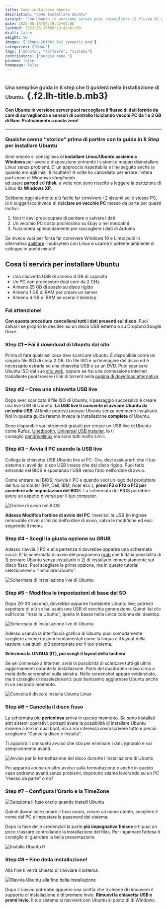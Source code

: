 ```yaml
---
title: Come installare Ubuntu
description: "Come installare Ubuntu"
excerpt: "Con Ubuntu in versione server puoi raccogliere il flusso di dati fornito da cam di sorveglianza e sensori di controllo riciclando vecchi PC da 1 o 2 GB di Ram. Praticamente a costo zero..."
date: 2023-05-15T09:19:42+01:00
lastmod: 2023-05-15T09:19:42+01:00
draft: false
weight: 50
images: ["800px-201002_6x2_synaptic.png"]
categories: ["News"]
tags: ["ubuntu", "software", "sistemi"]
contributors: ["sergio rame "]
pinned: false
homepage: false
---
```

# <span style="font-size: 1rem; color: #464646;">Una semplice guida in 8 step che ti guiderà nella installazione di Ubuntu.</span> {.f2.lh-title.b.mb3}

<div class="cms mw6">
  <h4 id="con-ubuntu-in-versione-server-puoi-raccogliere-il-flusso-di-dati-fornito-da-cam-di-sorveglianza-e-sensori-di-controllo-riciclando-vecchi-pc-da-1-o-2-gb-di-ram-praticamente-a-costo-zero">
    Con Ubuntu in versione server puoi raccogliere il flusso di dati fornito da cam di sorveglianza e sensori di controllo riciclando vecchi PC da 1 o 2 GB di Ram. Praticamente a costo zero!
  </h4>
  
  <hr />
  
  <h3 id="qualche-cenno-storico-prima-di-partire-con-la-guida-in-8-step-per-installare-ubuntu">
    Qualche cenno “storico” prima di partire con la guida in 8 Step per installare Ubuntu
  </h3>
  
  <p>
    Anni orsono si consigliava di <strong>installare Linux/Ubuntu assieme a Windows</strong> per avere a disposizione entrambi i sistemi e magari disinstallare Linux senza problemi. E’ un approccio rispettabile e l’ho seguito anche io quando ero agli inizi. Il risultato? A volte ho cancellato per errore l’intera partizione di Windows <em>sbagliando</em><br /> ad usare <strong>parted</strong> ed <strong>fdisk</strong>, a volte non sono riuscito a leggere la partizione di Linux da <strong>Windows XP</strong>.
  </p>
  
  <p>
    Sebbene oggi sia molto più facile far convivere i 2 sistemi sullo stesso PC, io ti suggerisco invece di <strong>riciclare un vecchio PC</strong> messo da parte per questi motivi:
  </p>
  
  <ol>
    <li>
      Non ti devi preoccupare di perdere o salvare i dati
    </li>
    <li>
      Un vecchio PC costa pochissimo su Ebay o nei mercatini
    </li>
    <li>
      Funzionerà splendidamente per raccogliere i dati di Arduino
    </li>
  </ol>
  
  <p>
    Se invece vuoi per forza far convivere Windows 10 e Linux puoi in alternativa <a href="https://docs.microsoft.com/en-us/windows/wsl/install-win10">abilitare</a> il subsytem con Linux e usarne il potente ambiente di sviluppo in pochi minuti!
  </p>
  
  <h2 id="cosa-ti-servirà-per-installare-ubuntu">
    Cosa ti servirà per installare Ubuntu
  </h2>
  
  <ul>
    <li>
      Una chiavetta USB di almeno 4 GB di capacità
    </li>
    <li>
      Un PC con processore dual core da 2 GHz
    </li>
    <li>
      Almeno 25 GB di spazio su disco rigido
    </li>
    <li>
      Almeno 1 GB di RAM per creare un server
    </li>
    <li>
      Almeno 4 GB di RAM se userai il desktop
    </li>
  </ul>
  
  <h3 id="fai-attenzione">
    Fai attenzione!
  </h3>
  
  <p>
    <strong>Con questa procedura cancellerai tutti i dati presenti sul disco</strong>. Puoi salvarli se proprio lo desideri su un disco USB esterno o su Dropbox/Google Drive.
  </p>
  
  <h3 id="step-1-fai-il-download-di-ubuntu-dal-sito">
    Step #1 &#8211; Fai il download di Ubuntu dal sito
  </h3>
  
  <p>
    Prima di fare qualsiasi cosa devi scaricare Ubuntu. È disponibile come un singolo file ISO di circa 2 GB. Un file ISO è un’immagine del disco ed è necessario estrarla su una chiavetta USB o su un DVD. Puoi scaricare Ubuntu ISO dal suo <a href="https://ubuntu.com/download/desktop">sito web</a>, oppure se hai una connessione internet traballante puoi trovare i link di torrent nella <a href="https://ubuntu.com/download/alternative-downloads">pagina di download alternativa</a>.
  </p>
  
  <h3 id="step-2-crea-una-chiavetta-usb-live">
    Step #2 &#8211; Crea una <strong>chiavetta USB live</strong>
  </h3>
  
  <p>
    Dopo aver scaricato il file ISO di Ubuntu, il passaggio successivo è creare una live USB di Ubuntu. <strong>La USB live ti consente di avviare Ubuntu da un’unità USB</strong>. Al limite potresti provare Ubuntu senza nemmeno installarlo. Noi in questa guida faremo invece la installazione <strong>completa</strong> di Ubuntu.
  </p>
  
  <p>
    Sono disponibili vari strumenti gratuiti per creare un USB live di Ubuntu come Rufus, <a href="https://unetbootin.github.io/">Unetbootin</a>, <a href="https://www.pendrivelinux.com/universal-usb-installer-easy-as-1-2-3/">Universal USB installer</a>. Io ti consiglio <a href="https://www.pendrivelinux.com/category/new-usb-linux-tutorials/">pendrivelinux</a> ma sono tutti molto simili.
  </p>
  
  <h3 id="step-3-avvia-il-pc-usando-la-usb-live">
    Step #3 &#8211; Avvia il PC usando la USB live
  </h3>
  
  <p>
    Collega la chiavetta USB Ubuntu live al PC. Ora, devi assicurarti che il tuo sistema si avvii dal disco USB invece che dal disco rigido. Puoi farlo entrando nel BIOS e spostando l’USB verso l’alto nell’ordine di avvio.
  </p>
  
  <p>
    Come entrare nel BIOS: riavvia il PC e quando vedi un logo del produttore del tuo computer (HP, Dell, IBM, Acer ecc.), <strong>premi F2 o F10 o F12 per accedere alle impostazioni del BIO</strong>S. La schermata del BIOS potrebbe avere un aspetto diverso per il tuo computer.
  </p>
  
  <p>
    <img decoding="async" src="https://res.cloudinary.com/sebadima/image/upload/v1602690764/001/boot_order-BIOS_tbvs1r.jpg" alt="Ordine di avvio nel BIOS" />
  </p>
  
  <p>
    <strong>Adesso Modifica l’ordine di avvio del PC</strong>. Inserisci la USB (in inglese removable drive) all’inizio dell’ordine di avvio, salva le modifiche ed esci seguendo il menu.
  </p>
  
  <h3 id="step-4-scegli-la-giusta-opzione-su-grub">
    Step #4 &#8211; Scegli la giusta opzione su GRUB
  </h3>
  
  <p>
    Adesso riavvia il PC e alla partenza ti dovrebbe apparire una schermata scura. E’ la schermata di avvio del programma <a href="https://wiki.ubuntu-it.org/AmministrazioneSistema/Grub">grub</a> che ti dà la possibilità di 1) provare Ubuntu senza installarlo o 2) di installarlo immediatamente sul disco fisso. Puoi scegliere la prima opzione, ma in questo tutorial selezioneremo “Installare Ubuntu”.
  </p>
  
  <p>
    <img decoding="async" src="https://res.cloudinary.com/sebadima/image/upload/v1602690772/001/ubuntu_live_install_screen_wzqugq.jpg" alt="Schermata di installazione live di Ubuntu" />
  </p>
  
  <h3 id="step-5-modifica-le-impostazioni-di-base-del-so">
    Step #5 &#8211; Modifica le impostazioni di base del SO
  </h3>
  
  <p>
    Dopo 20-30 secondi, dovrebbe apparire l’ambiente Ubuntu live; potresti aspettare di più se hai usato una USB di vecchia generazione. Quindi fai clic sull’icona “Installa Ubuntu”, quella in basso nella unica colonna del desktop.
  </p>
  
  <p>
    <img decoding="async" src="https://res.cloudinary.com/sebadima/image/upload/v1602783971/001/Desktop-Ubuntu-Live_fb53ji.jpg" alt="Schermata di installazione live di Ubuntu" />

<br /> 

Adesso usando la interfaccia grafica di Ubuntu puoi comodamente scegliere alcune opzioni fondamentali come la lingua e il layout della tastiera: usa quelli più appropriate per il tuo sistema.
  </p>
  
  <p>
    <strong>Seleziona la LINGUA (IT), poi scegli il layout della tastiera</strong>.
  </p>
  
  <p>
    Se sei connesso a Internet, avrai la possibilità di scaricare tutti gli ultimi aggiornamenti durante la installazione. Parlo del quadratino rosso circa a metà dello screenshot sulla sinistra. Nello screenshot appare evidenziato, ma ti consiglio di deselezionarlo: puoi benissimo aggiornare Ubuntu anche in un secondo momento.
  </p>
  
  <p>
    <img decoding="async" src="https://res.cloudinary.com/sebadima/image/upload/v1602690801/001/install_ubuntu_4_wdk85u.jpg" alt="Cancella il disco e installa Ubuntu Linux" />
  </p>
  
  <h3 id="step-6-cancella-il-disco-fisso">
    Step #6 &#8211; Cancella il disco fisso
  </h3>
  
  <p>
    La schermata più <strong>pericolosa</strong> arriva in questo momento. Se sono installati altri sistemi operativi, potresti avere la possibilità di installare Ubuntu insieme a loro in dual boot, ma a noi interessa sovrascrivere tutto e perciò scegliamo “Cancella disco e Installa”.
  </p>
  
  <p>
    Ti apparirà il consueto avviso che stai per eliminare i dati, ignoralo e vai semplicemente avanti.
  </p>
  
  <p>
    <img decoding="async" src="https://i1.wp.com/itsfoss.com/wp-content/uploads/2020/01/install_ubuntu_5.jpg?resize=800%2C471&ssl=1" alt="Avviso per la formattazione del disco durante l'installazione di Ubuntu" />
  </p>
  
  <p>
    Poi apparirà anche un altro avviso sulla formattazione e anche in questo caso andremo avanti senza problemi, dopotutto stiamo lavorando su un PC “messo da parte” o no?
  </p>
  
  <h3 id="step-7-configura-l-orario-e-la-timezone">
    Step #7 &#8211; Configura l’Orario e la TimeZone
  </h3>
  
  <p>
    <img decoding="async" src="https://res.cloudinary.com/sebadima/image/upload/v1603296292/001/installazione-ubuntu-pc-4_eejths.jpg" alt="Seleziona il fuso orario quando installi Ubuntu" />
  </p>
  
  <p>
    Quindi dovrai selezionare il fuso orario, creare un nome utente, scegliere il nome del PC e impostare la password del sistema.
  </p>
  
  <p>
    Dopo la fase delle credenziali la parte <strong>più impegnativa finisce</strong> e ti puoi un poco rilassare controllando la installazione dei files. Per ingannare l’attesa ti consiglio di guardare la bella presentazione.
  </p>
  
  <p>
    <img decoding="async" src="https://res.cloudinary.com/sebadima/image/upload/v1603296319/001/installazione-ubuntu-pc-6-bis_zixnmi.jpg" alt="Installa Ubuntu 9" />
  </p>
  
  <h3 id="step-8-fine-della-installazione">
    Step #8 &#8211; Fine della installazione!
  </h3>
  
  <p>
    Alla fine ti verrà chiesto di riavviare il sistema.
  </p>
  
  <p>
    <img decoding="async" src="https://res.cloudinary.com/sebadima/image/upload/v1603296330/001/installazione-ubuntu-pc-7_vajtr6.jpg" alt="Riavvia Ubuntu alla fine della installazione" />
  </p>
  
  <p>
    Dopo il riavvio potrebbe apparire una scritta che ti chiede di rimuovere il supporto di installazione e di premere Invio. <strong>Rimuovi la chiavetta USB e premi Invio</strong>. Il tuo sistema si riavvierà con Ubuntu al posto di di Windows.
  </p>
  
</div>
